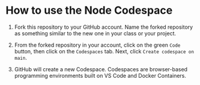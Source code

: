 # How to use the Node Codespace

1. Fork this repository to your GitHub account. Name the forked repository as something similar to the new one in your class or your project.

2. From the forked repository in your account, click on the green `Code` button, then click on the `Codespaces` tab. Next, click `Create codespace on main`.

3. GitHub will create a new Codespace. Codespaces are browser-based programming environments built on VS Code and Docker Containers.